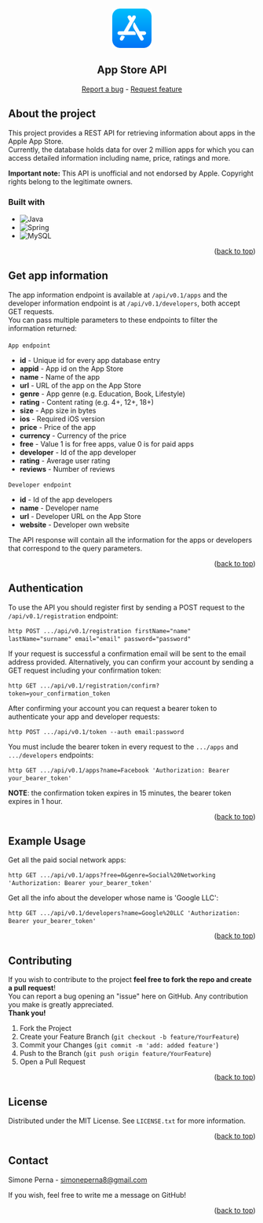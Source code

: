 <!-- PROJECT LOGO -->
<br />
<div align="center">
    <a href="https://github.com/smnprn/app-store-api">
        <img src="/src/main/resources/readme/app-store.png" alt="logo" width="80" height="80">
    </a>
    <h2 align="center"><b>App Store API</b></h2>
    <p align="center">
        <a href="https://github.com/smnprn/app-store-api/issues">Report a bug</a>
        -
        <a href="https://github.com/smnprn/app-store-api/issues">Request feature</a>
    </p>
</div>

<!-- TABLE OF CONTENTS -->

<!-- About -->
## About the project
This project provides a REST API for retrieving information about apps in the Apple App Store.  
Currently, the database holds data for over 2 million apps for which you can access detailed information including
name, price, ratings and more.

<b>Important note:</b>
This API is unofficial and not endorsed by Apple.
Copyright rights belong to the legitimate owners.


### Built with
* ![Java][java-logo]
* ![Spring][spring-boot-logo]
* ![MySQL][mysql-logo]


<p align="right">(<a href="#readme-top">back to top</a>)</p>

<!-- Getting Started -->
## Get app information

The app information endpoint is available at `/api/v0.1/apps` and the developer information endpoint is at `/api/v0.1/developers`, both accept GET requests. </br>
You can pass multiple parameters to these endpoints to filter the information returned: </br> </br>
`App endpoint` </br>
* **id** - Unique id for every app database entry
* **appid** - App id on the App Store
* **name** - Name of the app
* **url** - URL of the app on the App Store
* **genre** - App genre (e.g. Education, Book, Lifestyle)
* **rating** - Content rating (e.g. 4+, 12+, 18+)
* **size** - App size in bytes
* **ios** - Required iOS version
* **price** - Price of the app
* **currency** - Currency of the price
* **free** - Value 1 is for free apps, value 0 is for paid apps
* **developer** - Id of the app developer
* **rating** - Average user rating
* **reviews** - Number of reviews

`Developer endpoint`
* **id** - Id of the app developers
* **name** - Developer name
* **url** - Developer URL on the App Store
* **website** - Developer own website

The API response will contain all the information for the apps or developers that correspond to the query parameters.

<p align="right">(<a href="#readme-top">back to top</a>)</p>

<!--Auth-->
## Authentication
To use the API you should register first by sending a POST request to the `/api/v0.1/registration` endpoint:

    http POST .../api/v0.1/registration firstName="name" lastName="surname" email="email" password="password"

If your request is successful a confirmation email will be sent to the email address provided. 
Alternatively, you can confirm your account by sending a GET request including your confirmation token:

    http GET .../api/v0.1/registration/confirm?token=your_confirmation_token

After confirming your account you can request a bearer token to authenticate your app and developer requests:

    http POST .../api/v0.1/token --auth email:password

You must include the bearer token in every request to the `.../apps` and `.../developers` endpoints:

    http GET .../api/v0.1/apps?name=Facebook 'Authorization: Bearer your_bearer_token'

**NOTE**: the confirmation token expires in 15 minutes, the bearer token expires in 1 hour.

<p align="right">(<a href="#readme-top">back to top</a>)</p>

<!-- Usage -->
## Example Usage
Get all the paid social network apps:


    http GET .../api/v0.1/apps?free=0&genre=Social%20Networking 'Authorization: Bearer your_bearer_token'
Get all the info about the developer whose name is 'Google LLC':


    http GET .../api/v0.1/developers?name=Google%20LLC 'Authorization: Bearer your_bearer_token'

<div align="center">

</div>


<p align="right">(<a href="#readme-top">back to top</a>)</p>

<!-- Contributing -->
## Contributing
If you wish to contribute to the project <b>feel free to fork the repo and create a pull request</b>!\
You can report a bug opening an "issue" here on GitHub.
Any contribution you make is greatly appreciated.\
<b>Thank you!</b>

1. Fork the Project
2. Create your Feature Branch (`git checkout -b feature/YourFeature`)
3. Commit your Changes (`git commit -m 'add: added feature'`)
4. Push to the Branch (`git push origin feature/YourFeature`)
5. Open a Pull Request

<p align="right">(<a href="#readme-top">back to top</a>)</p>

<!-- License -->
## License

Distributed under the MIT License. See `LICENSE.txt` for more information.

<p align="right">(<a href="#readme-top">back to top</a>)</p>

<!-- CONTACT -->
## Contact

Simone Perna - simoneperna8@gmail.com

If you wish, feel free to write me a message on GitHub!

<p align="right">(<a href="#readme-top">back to top</a>)</p>

<!-- MARKDOWN LINKS & IMAGES -->
[preview-image]: images/preview.png
[java-logo]: https://img.shields.io/badge/Java-ED8B00?style=for-the-badge&logo=coffeescript&logoColor=white
[java-url]: www.java.com
[spring-boot-logo]: https://img.shields.io/badge/Spring%20Boot-6DB33F?style=for-the-badge&logo=spring-boot&logoColor=white
[spring-boot-url]: https://spring.io/projects/spring-boot
[mysql-logo]: https://img.shields.io/badge/MySQL-4479A1?style=for-the-badge&logo=mysql&logoColor=white
[mysql-url]: https://www.mysql.com/it/